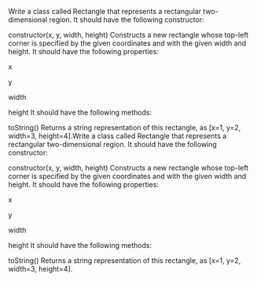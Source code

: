 Write a class called Rectangle that represents a rectangular two-dimensional region. It should have the following constructor:

constructor(x, y, width, height)
Constructs a new rectangle whose top-left corner is specified by the given coordinates and with the given width and height.
It should have the following properties:

x

y

width

height
It should have the following methods:

toString()
Returns a string representation of this rectangle, as [x=1, y=2, width=3, height=4].Write a class called Rectangle that represents a rectangular two-dimensional region. It should have the following constructor:

constructor(x, y, width, height)
Constructs a new rectangle whose top-left corner is specified by the given coordinates and with the given width and height.
It should have the following properties:

x

y

width

height
It should have the following methods:

toString()
Returns a string representation of this rectangle, as [x=1, y=2, width=3, height=4].